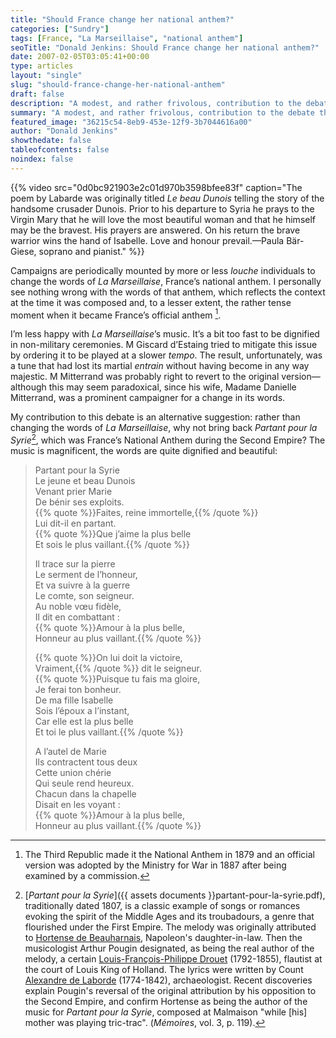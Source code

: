 ```yaml
---
title: "Should France change her national anthem?"
categories: ["Sundry"]
tags: [France, "La Marseillaise", "national anthem"]
seoTitle: "Donald Jenkins: Should France change her national anthem?"
date: 2007-02-05T03:05:41+00:00
type: articles
layout: "single"
slug: "should-france-change-her-national-anthem"
draft: false
description: "A modest, and rather frivolous, contribution to the debate that sometimes recurs about the words of France''s national anthem."
summary: "A modest, and rather frivolous, contribution to the debate that sometimes recurs about the words of France''s national anthem."
featured_image: "36215c54-8eb9-453e-12f9-3b7044616a00"
author: "Donald Jenkins"
showthedate: false
tableofcontents: false
noindex: false
---
```


{{% video src="0d0bc921903e2c01d970b3598bfee83f" caption="The poem by Labarde was originally titled _Le beau Dunois_ telling the story of the handsome crusader Dunois. Prior to his departure to Syria he prays to the Virgin Mary that he will love the most beautiful woman and that he himself may be the bravest. His prayers are answered. On his return the brave warrior wins the hand of Isabelle. Love and honour prevail.—Paula Bär-Giese, soprano and pianist." %}}

Campaigns are periodically mounted by more or less _louche_ individuals to change the words of _La Marseillaise_, France’s national anthem. I personally see nothing wrong with the words of that anthem, which reflects the context at the time it was composed and, to a lesser extent, the rather tense moment when it became France’s official anthem [^1].

I’m less happy with _La Marseillaise_’s music. It’s a bit too fast to be dignified in non-military ceremonies. M Giscard d’Estaing tried to mitigate this issue by ordering it to be played at a slower _tempo_. The result, unfortunately, was a tune that had lost its martial _entrain_ without having become in any way majestic. M Mitterrand was probably right to revert to the original version—although this may seem paradoxical, since his wife, Madame Danielle Mitterrand, was a prominent campaigner for a change in its words.

My contribution to this debate is an alternative suggestion: rather than changing the words of _La Marseillaise_, why not bring back _Partant pour la Syrie_[^2], which was France’s National Anthem during the Second Empire? The music is magnificent, the words are quite dignified and beautiful:

> Partant pour la Syrie  
> Le jeune et beau Dunois  
> Venant prier Marie  
> De bénir ses exploits.  
> {{% quote %}}Faites, reine immortelle,{{% /quote %}}   
> Lui dit-il en partant.  
> {{% quote %}}Que j’aime la plus belle  
> Et sois le plus vaillant.{{% /quote %}} 
>
> Il trace sur la pierre  
> Le serment de l’honneur,  
> Et va suivre à la guerre  
> Le comte, son seigneur.  
> Au noble vœu fidèle,  
> Il dit en combattant :  
> {{% quote %}}Amour à la plus belle,  
> Honneur au plus vaillant.{{% /quote %}} 
>
> {{% quote %}}On lui doit la victoire,  
> Vraiment,{{% /quote %}}  dit le seigneur.  
> {{% quote %}}Puisque tu fais ma gloire,  
> Je ferai ton bonheur.  
> De ma fille Isabelle  
> Sois l’époux a l’instant,  
> Car elle est la plus belle  
> Et toi le plus vaillant.{{% /quote %}} 
>
> A l’autel de Marie  
> Ils contractent tous deux  
> Cette union chérie  
> Qui seule rend heureux.  
> Chacun dans la chapelle  
> Disait en les voyant :  
> {{% quote %}}Amour à la plus belle,  
> Honneur au plus vaillant.{{% /quote %}} 

[^1]: The Third Republic made it the National Anthem in 1879 and an official version was adopted by the Ministry for War in 1887 after being examined by a commission.
[^2]: [_Partant pour la Syrie_]({{ assets documents }}partant-pour-la-syrie.pdf), traditionally dated 1807, is a classic example of songs or romances evoking the spirit of the Middle Ages and its troubadours, a genre that flourished under the First Empire. The melody was originally attributed to [Hortense de Beauharnais](https://en.wikipedia.org/wiki/Hortense_de_Beauharnais), Napoleon's daughter-in-law. Then the musicologist Arthur Pougin designated, as being the real author of the melody, a certain [Louis-François-Philippe Drouet](https://en.wikipedia.org/wiki/Louis_Drouet) (1792-1855), flautist at the court of Louis King of Holland. The lyrics were written by Count [Alexandre de Laborde](https://en.wikipedia.org/wiki/Alexandre_de_Laborde) (1774-1842), archaeologist. Recent discoveries explain Pougin's reversal of the original attribution by his opposition to the Second Empire, and confirm Hortense as being the author of the music for _Partant pour la Syrie_, composed at Malmaison "while [his] mother was playing tric-trac". (_Mémoires_, vol. 3, p. 119).
